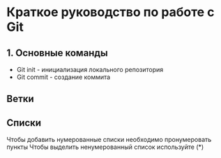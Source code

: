 # Краткое руководство по работе с Git
## 1. Основные команды
* Git init - инициализация локального репозитория
* Git commit - создание коммита
## Ветки

## Списки
Чтобы добавить нумерованные списки необходимо пронумеровать пункты
Чтобы выделить ненумерованный список используйте (*)
